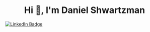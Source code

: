 <h1 align="center">Hi 👋, I'm Daniel Shwartzman</h1>


  <div id="badges">
  <a href="https://www.linkedin.com/in/daniel-shwartzman/">
    <img src="https://img.shields.io/badge/LinkedIn-blue?style=for-the-badge&logo=linkedin&logoColor=white" alt="LinkedIn Badge"/>
  </a>
</div>
